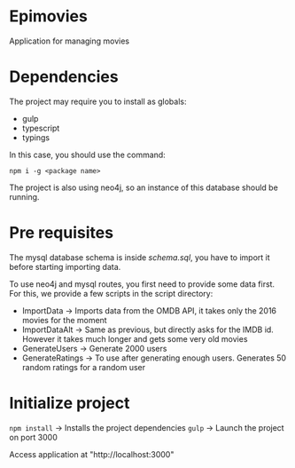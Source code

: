 # Epimovies
Application for managing movies

# Dependencies

The project may require you to install as globals:
* gulp
* typescript
* typings

In this case, you should use the command:

`npm i -g <package name>`

The project is also using neo4j, so an instance of this database should be running.

# Pre requisites

The mysql database schema is inside _schema.sql_, you have to import it before starting importing data.

To use neo4j and mysql routes, you first need to provide some data first. For this, we provide a few scripts in the script directory:
* ImportData            -> Imports data from the OMDB API, it takes only the 2016 movies for the moment
* ImportDataAlt         -> Same as previous, but directly asks for the IMDB id. However it takes much longer and gets some very old movies
* GenerateUsers         -> Generate 2000 users
* GenerateRatings       -> To use after generating enough users. Generates 50 random ratings for a random user

# Initialize project

`npm install`     -> Installs the project dependencies
`gulp`            -> Launch the project on port 3000

Access application at "http://localhost:3000"



